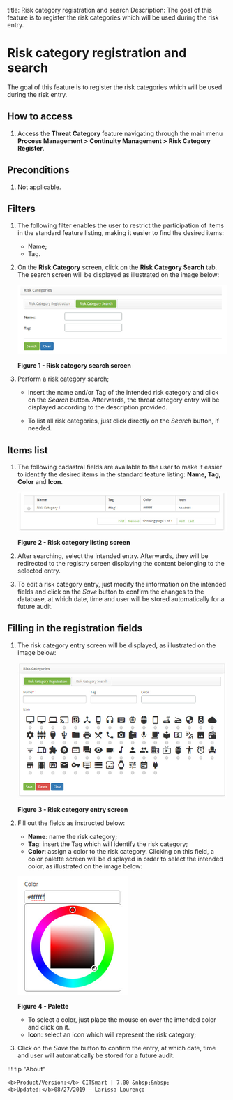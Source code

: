 title: Risk category registration and search
Description: The goal of this feature is to register the risk categories which will be used during the risk entry.
# Risk category registration and search

The goal of this feature is to register the risk categories which will be used during the risk entry.

How to access
----------------

1. Access the **Threat Category** feature navigating through the main menu 
**Process Management > Continuity Management > Risk Category Register**.

Preconditions
---------------

1. Not applicable.

Filters
-----------

1. The following filter enables the user to restrict the participation of items in the standard feature listing, making it easier 
to find the desired items:

    - Name;
    - Tag.
    
2. On the **Risk Category** screen, click on the **Risk Category Search** tab. The search screen will be displayed as illustrated 
on the image below:

    ![Search](images/category.img1.jpg)
    
    **Figure 1 - Risk category search screen**
    
3. Perform a risk category search;

    - Insert the name and/or Tag of the intended risk category and click on the *Search* button. Afterwards, the threat category 
    entry will be displayed according to the description provided.

    - To list all risk categories, just click directly on the *Search* button, if needed.

Items list
-------------------

1. The following cadastral fields are available to the user to make it easier to identify the desired items in the standard feature 
listing: **Name, Tag, Color** and **Icon**.

    ![Listing](images/category.img2.jpg)
    
    **Figure 2 - Risk category listing screen**
    
2. After searching, select the intended entry. Afterwards, they will be redirected to the registry screen displaying the content 
belonging to the selected entry.

3. To edit a risk category entry, just modify the information on the intended fields and click on the *Save* button to confirm the 
changes to the database, at which date, time and user will be stored automatically for a future audit.

Filling in the registration fields
-------------------------------------

1. The risk category entry screen will be displayed, as illustrated on the image below:

    ![Category](images/category.img3.jpg)
    
    **Figure 3 - Risk category entry screen**
    
2. Fill out the fields as instructed below:

    - **Name**: name the risk category;
    - **Tag**:  insert the Tag which will identify the risk category;
    - **Color**: assign a color to the risk category. Clicking on this field, a color palette screen will be displayed in order to 
    select the intended color, as illustrated on the image below:
    
    ![Palette](images/category.img4.jpg)
    
    **Figure 4 - Palette**
    
    - To select a color, just place the mouse on over the intended color and click on it.
    - **Icon**: select an icon which will represent the risk category;
    
3. Click on the *Save* the button to confirm the entry, at which date, time and user will automatically be stored for a future 
audit.

!!! tip "About"

    <b>Product/Version:</b> CITSmart | 7.00 &nbsp;&nbsp;
    <b>Updated:</b>08/27/2019 – Larissa Lourenço
